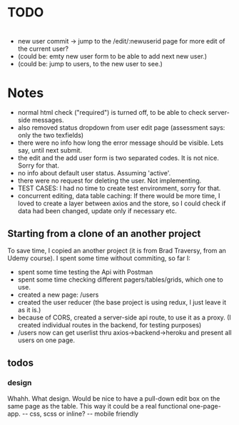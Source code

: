 #

# TODO

#

- new user commit -> jump to the /edit/:newuserid page for more edit of the current user?
- (could be: emty new user form to be able to add next new user.)
- (could be: jump to users, to the new user to see.)

# Notes

- normal html check ("required") is turned off, to be able to check server-side messages.
- also removed status dropdown from user edit page (assessment says: only the two texfields)
- there were no info how long the error message should be visible. Lets say, until next submit.
- the edit and the add user form is two separated codes. It is not nice. Sorry for that.
- no info about default user status. Assuming 'active'.
- there were no request for deleting the user. Not implementing.
- TEST CASES: I had no time to create test environment, sorry for that.
- concurrent editing, data table caching: If there would be more time, I loved to create a
  layer between axios and the store, so I could check if data had been changed, update only
  if necessary etc.

## Starting from a clone of an another project

To save time, I copied an another project (it is from Brad Traversy, from an Udemy course).
I spent some time without commiting, so far I:

- spent some time testing the Api with Postman
- spent some time checking different pagers/tables/grids, which one to use.
- created a new page: /users
- created the user reducer (the base project is using redux, I just leave it as it is.)
- because of CORS, created a server-side api route, to use it as a proxy.
  (I created individual routes in the backend, for testing purposes)
- /users now can get userlist thru axios->backend->heroku and present all users on one page.

## todos

### design

Whahh. What design. Would be nice to have a pull-down edit box on the same page as the table.
This way it could be a real functional one-page-app.
-- css, scss or inline?
-- mobile friendly
